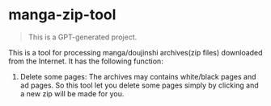 # manga-zip-tool

> This is a GPT-generated project.

This is a tool for processing manga/doujinshi archives(zip files) downloaded from the Internet. It has the following function:
1. Delete some pages: The archives may contains white/black pages and ad pages. So this tool let you delete some pages simply by clicking and a new zip will be made for you.